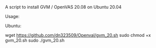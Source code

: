 A script to install GVM / OpenVAS 20.08 on Ubuntu 20.04

Usage:

Ubuntu:

wget https://github.com/dn323509/Openval/gvm_20.sh
sudo chmod +x gvm_20.sh
sudo ./gvm_20.sh 
